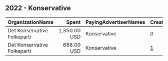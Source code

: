 ## 2022 - Konservative 
|OrganizationName|Spent|PayingAdvertiserNames|CreativeUrls|Impressions|Genders|AgeBrackets|CountryCodes|BillingAddresses|CandidateBallotInformation|
|:---|---:|:---|:---|---:|:---|:---|:---|:---|:---|
|Det Konservative Folkeparti|1,350.00 USD|Konservative|[0](https://www.snap.com/political-ads/asset/dd1d29df26f8412581225dc3fe6f861ce024c81fcfa034876a8011f747d16f25?mediaType=mp4)|624,838||18+|denmark|"Christiansborg,Copenhagen,1240,DK"|Det Konservative Folkeparti|
|Det Konservative Folkeparti|688.00 USD|Konservative|[1](https://www.snap.com/political-ads/asset/7d58c5278cedb6068c2877c590108a7d7d8109b6cd4c982060be2717ed4f989d?mediaType=mp4)|419,970||18+|denmark|"Christiansborg,Copenhagen,1240,DK"|Det Konservative Folkeparti|
